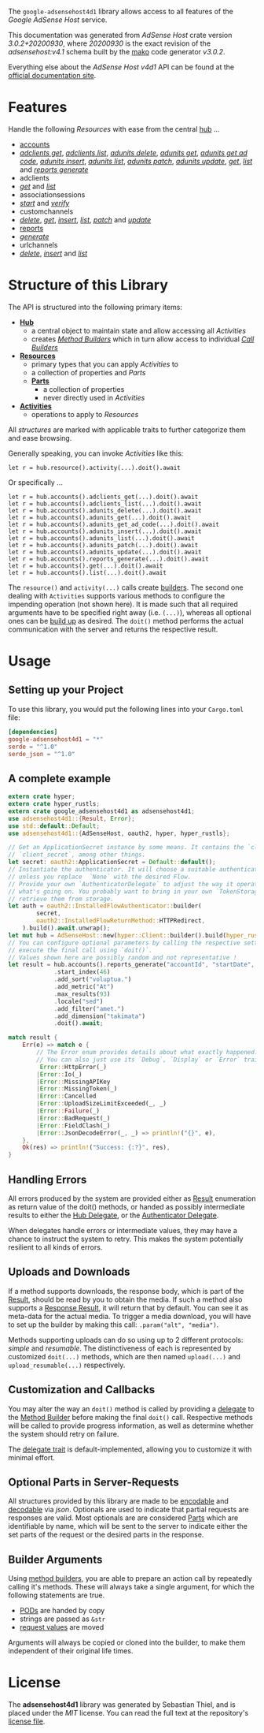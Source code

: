 <!---
DO NOT EDIT !
This file was generated automatically from 'src/mako/api/README.md.mako'
DO NOT EDIT !
-->
The `google-adsensehost4d1` library allows access to all features of the *Google AdSense Host* service.

This documentation was generated from *AdSense Host* crate version *3.0.2+20200930*, where *20200930* is the exact revision of the *adsensehost:v4.1* schema built by the [mako](http://www.makotemplates.org/) code generator *v3.0.2*.

Everything else about the *AdSense Host* *v4d1* API can be found at the
[official documentation site](https://developers.google.com/adsense/host/).
# Features

Handle the following *Resources* with ease from the central [hub](https://docs.rs/google-adsensehost4d1/3.0.2+20200930/google_adsensehost4d1/AdSenseHost) ... 

* [accounts](https://docs.rs/google-adsensehost4d1/3.0.2+20200930/google_adsensehost4d1/api::Account)
 * [*adclients get*](https://docs.rs/google-adsensehost4d1/3.0.2+20200930/google_adsensehost4d1/api::AccountAdclientGetCall), [*adclients list*](https://docs.rs/google-adsensehost4d1/3.0.2+20200930/google_adsensehost4d1/api::AccountAdclientListCall), [*adunits delete*](https://docs.rs/google-adsensehost4d1/3.0.2+20200930/google_adsensehost4d1/api::AccountAdunitDeleteCall), [*adunits get*](https://docs.rs/google-adsensehost4d1/3.0.2+20200930/google_adsensehost4d1/api::AccountAdunitGetCall), [*adunits get ad code*](https://docs.rs/google-adsensehost4d1/3.0.2+20200930/google_adsensehost4d1/api::AccountAdunitGetAdCodeCall), [*adunits insert*](https://docs.rs/google-adsensehost4d1/3.0.2+20200930/google_adsensehost4d1/api::AccountAdunitInsertCall), [*adunits list*](https://docs.rs/google-adsensehost4d1/3.0.2+20200930/google_adsensehost4d1/api::AccountAdunitListCall), [*adunits patch*](https://docs.rs/google-adsensehost4d1/3.0.2+20200930/google_adsensehost4d1/api::AccountAdunitPatchCall), [*adunits update*](https://docs.rs/google-adsensehost4d1/3.0.2+20200930/google_adsensehost4d1/api::AccountAdunitUpdateCall), [*get*](https://docs.rs/google-adsensehost4d1/3.0.2+20200930/google_adsensehost4d1/api::AccountGetCall), [*list*](https://docs.rs/google-adsensehost4d1/3.0.2+20200930/google_adsensehost4d1/api::AccountListCall) and [*reports generate*](https://docs.rs/google-adsensehost4d1/3.0.2+20200930/google_adsensehost4d1/api::AccountReportGenerateCall)
* adclients
 * [*get*](https://docs.rs/google-adsensehost4d1/3.0.2+20200930/google_adsensehost4d1/api::AdclientGetCall) and [*list*](https://docs.rs/google-adsensehost4d1/3.0.2+20200930/google_adsensehost4d1/api::AdclientListCall)
* associationsessions
 * [*start*](https://docs.rs/google-adsensehost4d1/3.0.2+20200930/google_adsensehost4d1/api::AssociationsessionStartCall) and [*verify*](https://docs.rs/google-adsensehost4d1/3.0.2+20200930/google_adsensehost4d1/api::AssociationsessionVerifyCall)
* customchannels
 * [*delete*](https://docs.rs/google-adsensehost4d1/3.0.2+20200930/google_adsensehost4d1/api::CustomchannelDeleteCall), [*get*](https://docs.rs/google-adsensehost4d1/3.0.2+20200930/google_adsensehost4d1/api::CustomchannelGetCall), [*insert*](https://docs.rs/google-adsensehost4d1/3.0.2+20200930/google_adsensehost4d1/api::CustomchannelInsertCall), [*list*](https://docs.rs/google-adsensehost4d1/3.0.2+20200930/google_adsensehost4d1/api::CustomchannelListCall), [*patch*](https://docs.rs/google-adsensehost4d1/3.0.2+20200930/google_adsensehost4d1/api::CustomchannelPatchCall) and [*update*](https://docs.rs/google-adsensehost4d1/3.0.2+20200930/google_adsensehost4d1/api::CustomchannelUpdateCall)
* [reports](https://docs.rs/google-adsensehost4d1/3.0.2+20200930/google_adsensehost4d1/api::Report)
 * [*generate*](https://docs.rs/google-adsensehost4d1/3.0.2+20200930/google_adsensehost4d1/api::ReportGenerateCall)
* urlchannels
 * [*delete*](https://docs.rs/google-adsensehost4d1/3.0.2+20200930/google_adsensehost4d1/api::UrlchannelDeleteCall), [*insert*](https://docs.rs/google-adsensehost4d1/3.0.2+20200930/google_adsensehost4d1/api::UrlchannelInsertCall) and [*list*](https://docs.rs/google-adsensehost4d1/3.0.2+20200930/google_adsensehost4d1/api::UrlchannelListCall)




# Structure of this Library

The API is structured into the following primary items:

* **[Hub](https://docs.rs/google-adsensehost4d1/3.0.2+20200930/google_adsensehost4d1/AdSenseHost)**
    * a central object to maintain state and allow accessing all *Activities*
    * creates [*Method Builders*](https://docs.rs/google-adsensehost4d1/3.0.2+20200930/google_adsensehost4d1/client::MethodsBuilder) which in turn
      allow access to individual [*Call Builders*](https://docs.rs/google-adsensehost4d1/3.0.2+20200930/google_adsensehost4d1/client::CallBuilder)
* **[Resources](https://docs.rs/google-adsensehost4d1/3.0.2+20200930/google_adsensehost4d1/client::Resource)**
    * primary types that you can apply *Activities* to
    * a collection of properties and *Parts*
    * **[Parts](https://docs.rs/google-adsensehost4d1/3.0.2+20200930/google_adsensehost4d1/client::Part)**
        * a collection of properties
        * never directly used in *Activities*
* **[Activities](https://docs.rs/google-adsensehost4d1/3.0.2+20200930/google_adsensehost4d1/client::CallBuilder)**
    * operations to apply to *Resources*

All *structures* are marked with applicable traits to further categorize them and ease browsing.

Generally speaking, you can invoke *Activities* like this:

```Rust,ignore
let r = hub.resource().activity(...).doit().await
```

Or specifically ...

```ignore
let r = hub.accounts().adclients_get(...).doit().await
let r = hub.accounts().adclients_list(...).doit().await
let r = hub.accounts().adunits_delete(...).doit().await
let r = hub.accounts().adunits_get(...).doit().await
let r = hub.accounts().adunits_get_ad_code(...).doit().await
let r = hub.accounts().adunits_insert(...).doit().await
let r = hub.accounts().adunits_list(...).doit().await
let r = hub.accounts().adunits_patch(...).doit().await
let r = hub.accounts().adunits_update(...).doit().await
let r = hub.accounts().reports_generate(...).doit().await
let r = hub.accounts().get(...).doit().await
let r = hub.accounts().list(...).doit().await
```

The `resource()` and `activity(...)` calls create [builders][builder-pattern]. The second one dealing with `Activities` 
supports various methods to configure the impending operation (not shown here). It is made such that all required arguments have to be 
specified right away (i.e. `(...)`), whereas all optional ones can be [build up][builder-pattern] as desired.
The `doit()` method performs the actual communication with the server and returns the respective result.

# Usage

## Setting up your Project

To use this library, you would put the following lines into your `Cargo.toml` file:

```toml
[dependencies]
google-adsensehost4d1 = "*"
serde = "^1.0"
serde_json = "^1.0"
```

## A complete example

```Rust
extern crate hyper;
extern crate hyper_rustls;
extern crate google_adsensehost4d1 as adsensehost4d1;
use adsensehost4d1::{Result, Error};
use std::default::Default;
use adsensehost4d1::{AdSenseHost, oauth2, hyper, hyper_rustls};

// Get an ApplicationSecret instance by some means. It contains the `client_id` and 
// `client_secret`, among other things.
let secret: oauth2::ApplicationSecret = Default::default();
// Instantiate the authenticator. It will choose a suitable authentication flow for you, 
// unless you replace  `None` with the desired Flow.
// Provide your own `AuthenticatorDelegate` to adjust the way it operates and get feedback about 
// what's going on. You probably want to bring in your own `TokenStorage` to persist tokens and
// retrieve them from storage.
let auth = oauth2::InstalledFlowAuthenticator::builder(
        secret,
        oauth2::InstalledFlowReturnMethod::HTTPRedirect,
    ).build().await.unwrap();
let mut hub = AdSenseHost::new(hyper::Client::builder().build(hyper_rustls::HttpsConnector::with_native_roots().https_or_http().enable_http1().enable_http2().build()), auth);
// You can configure optional parameters by calling the respective setters at will, and
// execute the final call using `doit()`.
// Values shown here are possibly random and not representative !
let result = hub.accounts().reports_generate("accountId", "startDate", "endDate")
             .start_index(46)
             .add_sort("voluptua.")
             .add_metric("At")
             .max_results(93)
             .locale("sed")
             .add_filter("amet.")
             .add_dimension("takimata")
             .doit().await;

match result {
    Err(e) => match e {
        // The Error enum provides details about what exactly happened.
        // You can also just use its `Debug`, `Display` or `Error` traits
         Error::HttpError(_)
        |Error::Io(_)
        |Error::MissingAPIKey
        |Error::MissingToken(_)
        |Error::Cancelled
        |Error::UploadSizeLimitExceeded(_, _)
        |Error::Failure(_)
        |Error::BadRequest(_)
        |Error::FieldClash(_)
        |Error::JsonDecodeError(_, _) => println!("{}", e),
    },
    Ok(res) => println!("Success: {:?}", res),
}

```
## Handling Errors

All errors produced by the system are provided either as [Result](https://docs.rs/google-adsensehost4d1/3.0.2+20200930/google_adsensehost4d1/client::Result) enumeration as return value of
the doit() methods, or handed as possibly intermediate results to either the 
[Hub Delegate](https://docs.rs/google-adsensehost4d1/3.0.2+20200930/google_adsensehost4d1/client::Delegate), or the [Authenticator Delegate](https://docs.rs/yup-oauth2/*/yup_oauth2/trait.AuthenticatorDelegate.html).

When delegates handle errors or intermediate values, they may have a chance to instruct the system to retry. This 
makes the system potentially resilient to all kinds of errors.

## Uploads and Downloads
If a method supports downloads, the response body, which is part of the [Result](https://docs.rs/google-adsensehost4d1/3.0.2+20200930/google_adsensehost4d1/client::Result), should be
read by you to obtain the media.
If such a method also supports a [Response Result](https://docs.rs/google-adsensehost4d1/3.0.2+20200930/google_adsensehost4d1/client::ResponseResult), it will return that by default.
You can see it as meta-data for the actual media. To trigger a media download, you will have to set up the builder by making
this call: `.param("alt", "media")`.

Methods supporting uploads can do so using up to 2 different protocols: 
*simple* and *resumable*. The distinctiveness of each is represented by customized 
`doit(...)` methods, which are then named `upload(...)` and `upload_resumable(...)` respectively.

## Customization and Callbacks

You may alter the way an `doit()` method is called by providing a [delegate](https://docs.rs/google-adsensehost4d1/3.0.2+20200930/google_adsensehost4d1/client::Delegate) to the 
[Method Builder](https://docs.rs/google-adsensehost4d1/3.0.2+20200930/google_adsensehost4d1/client::CallBuilder) before making the final `doit()` call. 
Respective methods will be called to provide progress information, as well as determine whether the system should 
retry on failure.

The [delegate trait](https://docs.rs/google-adsensehost4d1/3.0.2+20200930/google_adsensehost4d1/client::Delegate) is default-implemented, allowing you to customize it with minimal effort.

## Optional Parts in Server-Requests

All structures provided by this library are made to be [encodable](https://docs.rs/google-adsensehost4d1/3.0.2+20200930/google_adsensehost4d1/client::RequestValue) and 
[decodable](https://docs.rs/google-adsensehost4d1/3.0.2+20200930/google_adsensehost4d1/client::ResponseResult) via *json*. Optionals are used to indicate that partial requests are responses 
are valid.
Most optionals are are considered [Parts](https://docs.rs/google-adsensehost4d1/3.0.2+20200930/google_adsensehost4d1/client::Part) which are identifiable by name, which will be sent to 
the server to indicate either the set parts of the request or the desired parts in the response.

## Builder Arguments

Using [method builders](https://docs.rs/google-adsensehost4d1/3.0.2+20200930/google_adsensehost4d1/client::CallBuilder), you are able to prepare an action call by repeatedly calling it's methods.
These will always take a single argument, for which the following statements are true.

* [PODs][wiki-pod] are handed by copy
* strings are passed as `&str`
* [request values](https://docs.rs/google-adsensehost4d1/3.0.2+20200930/google_adsensehost4d1/client::RequestValue) are moved

Arguments will always be copied or cloned into the builder, to make them independent of their original life times.

[wiki-pod]: http://en.wikipedia.org/wiki/Plain_old_data_structure
[builder-pattern]: http://en.wikipedia.org/wiki/Builder_pattern
[google-go-api]: https://github.com/google/google-api-go-client

# License
The **adsensehost4d1** library was generated by Sebastian Thiel, and is placed 
under the *MIT* license.
You can read the full text at the repository's [license file][repo-license].

[repo-license]: https://github.com/Byron/google-apis-rsblob/main/LICENSE.md
